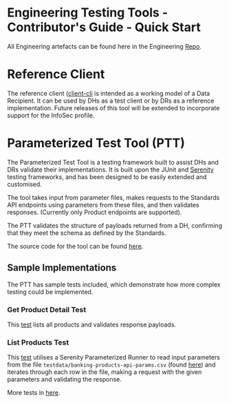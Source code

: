 # Engineering Testing Tools - Contributor's Guide - Quick Start

All Engineering artefacts can be found here in the Engineering [Repo](https://github.com/ConsumerDataStandardsAustralia/java-artefacts).

# Reference Client
The reference client ([client-cli](https://github.com/ConsumerDataStandardsAustralia/java-artefacts/tree/master/client-cli) is intended as a working model of a Data Recipient. It can be used by DHs as a test client or by DRs as a reference implementation. Future releases of this tool will be extended to incorporate support for the InfoSec profile.

# Parameterized Test Tool (PTT)

The Parameterized Test Tool is a testing framework built to assist DHs and DRs validate their implementations. It is built upon the JUnit and [Serenity](http://thucydides.info/docs/serenity-staging/#first-steps) testing frameworks, and has been designed to be easily extended and customised.

The tool takes input from parameter files, makes requests to the Standards API endpoints using parameters from these files, and then validates responses. (Currently only Product endpoints are supported).

The PTT validates the structure of payloads returned from a DH, confirming that they meet the schema as defined by the Standards.

The source code for the tool can be found [here](https://github.com/ConsumerDataStandardsAustralia/java-artefacts/tree/master/reference-test).

## Sample Implementations
The PTT has sample tests included, which demonstrate how more complex testing could be implemented.

### Get Product Detail Test
This [test](https://github.com/ConsumerDataStandardsAustralia/java-artefacts/blob/master/reference-test/src/test/java/au/org/consumerdatastandards/conformance/products/GetProductDetailTest.java) lists all products and validates response payloads.

### List Products Test
This [test](https://github.com/ConsumerDataStandardsAustralia/java-artefacts/blob/master/reference-test/src/test/java/au/org/consumerdatastandards/conformance/products/ListProductsTest.java) utilises a Serenity Parameterized Runner to read input parameters from the file `testdata/banking-products-api-params.csv` (found [here](https://github.com/ConsumerDataStandardsAustralia/java-artefacts/tree/master/reference-test/src/test/resources/testdata)) and iterates through each row in the file, making a request with the given parameters and validating the response.

More tests in [here](https://github.com/ConsumerDataStandardsAustralia/java-artefacts/tree/master/reference-test/src/test/java/au/org/consumerdatastandards/conformance).